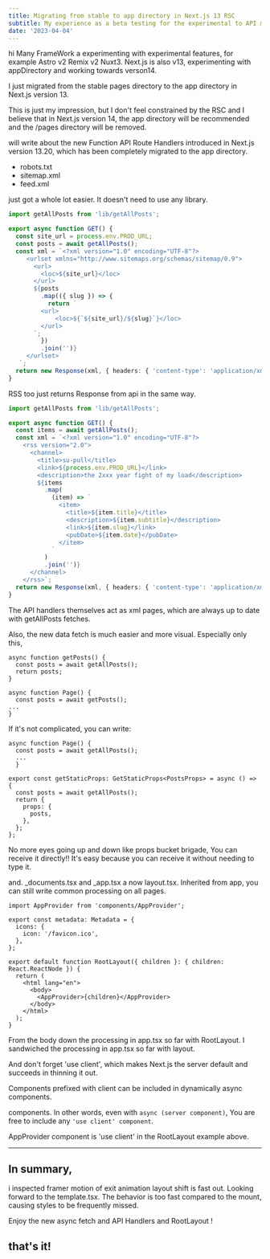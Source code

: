 ```yaml
---
title: Migrating from stable to app directory in Next.js 13 RSC
subtitle: My experience as a beta testing for the experimental to API migration
date: '2023-04-04'
---
```


hi Many FrameWork a experimenting with experimental features, for example Astro v2 Remix v2 Nuxt3.
Next.js is also v13, experimenting with appDirectory and working towards verson14.

I just migrated from the stable pages directory to the app directory in Next.js version 13.

This is just my impression, but I don't feel constrained by the RSC and I believe that in Next.js version 14, the app directory will be recommended and the /pages directory will be removed.

will write about the new Function API Route Handlers introduced in Next.js version 13.20, which has been completely migrated to the app directory.

- robots.txt
- sitemap.xml
- feed.xml

just got a whole lot easier.
It doesn't need to use any library.

```ts title="app/sitemap.xml/route.ts" {6-22} showLineNumbers
import getAllPosts from 'lib/getAllPosts';

export async function GET() {
  const site_url = process.env.PROD_URL;
  const posts = await getAllPosts();
  const xml = `<?xml version="1.0" encoding="UTF-8"?>
     <urlset xmlns="http://www.sitemaps.org/schemas/sitemap/0.9">
       <url>
         <loc>${site_url}</loc>
       </url>
       ${posts
         .map(({ slug }) => {
           return `
         <url>
             <loc>${`${site_url}/${slug}`}</loc>
         </url>
       `;
         })
         .join('')}
     </urlset>
   `;
  return new Response(xml, { headers: { 'content-type': 'application/xml' } });
}
```

RSS too just returns Response from api in the same way.

```ts title="app/feed.xml/route.ts" {4, 25} showLineNumbers
import getAllPosts from 'lib/getAllPosts';

export async function GET() {
  const items = await getAllPosts();
  const xml = `<?xml version="1.0" encoding="UTF-8"?>
    <rss version="2.0">
      <channel>
        <title>su-pull</title>
        <link>${process.env.PROD_URL}</link>
        <description>the 2xxx year fight of my load</description>
        ${items
          .map(
            (item) => `
              <item>
                <title>${item.title}</title>
                <description>${item.subtitle}</description>
                <link>${item.slug}</link>
                <pubDate>${item.date}</pubDate>
              </item>
            `
          )
          .join('')}
      </channel>
    </rss>`;
  return new Response(xml, { headers: { 'content-type': 'application/xml' } });
}
```

The API handlers themselves act as xml pages, which are always up to date with getAllPosts fetches.

Also, the new data fetch is much easier and more visual.
Especially only this,

```tsx title="posts/page.tsx" {2-3, 7}
async function getPosts() {
  const posts = await getAllPosts();
  return posts;
}

async function Page() {
  const posts = await getPosts();
...
}
```

If it's not complicated, you can write:

```tsx title="canary Next.js" {2}
async function Page() {
  const posts = await getAllPosts();
  ...
  }
```

```tsx title="stable Next.js"
export const getStaticProps: GetStaticProps<PostsProps> = async () => {
  const posts = await getAllPosts();
  return {
    props: {
      posts,
    },
  };
};
```

No more eyes going up and down like props bucket brigade, You can receive it directly!!
It's easy because you can receive it without needing to type it.

and. \_documents.tsx and \_app.tsx a now layout.tsx.
Inherited from app, you can still write common processing on all pages.

```tsx title="app/layout.tsx"  showLineNumbers { 3,  13}
import AppProvider from 'components/AppProvider';

export const metadata: Metadata = {
  icons: {
    icon: '/favicon.ico',
  },
};

export default function RootLayout({ children }: { children: React.ReactNode }) {
  return (
    <html lang="en">
      <body>
        <AppProvider>{children}</AppProvider>
      </body>
    </html>
  );
}
```

From the body down the processing in app.tsx so far with RootLayout.
I sandwiched the processing in app.tsx so far with layout.

And don't forget 'use client', which makes Next.js the server default and succeeds in thinning it out.

Components prefixed with client can be included in dynamically async components.

components. In other words, even with `async (server component)`,
You are free to include any `'use client' component`.

AppProvider component is 'use client' in the RootLayout example above.

---

## In summary,

i inspected framer motion of exit animation layout shift is fast out.
Looking forward to the template.tsx.
The behavior is too fast compared to the mount, causing styles to be frequently missed.

Enjoy the new async fetch and API Handlers and RootLayout !

## that's it!
